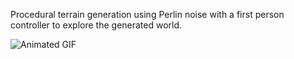 Procedural terrain generation using Perlin noise with a first person controller to explore the generated world.

![Animated GIF](Gifs/proc-gen-demo-gif.gif)
